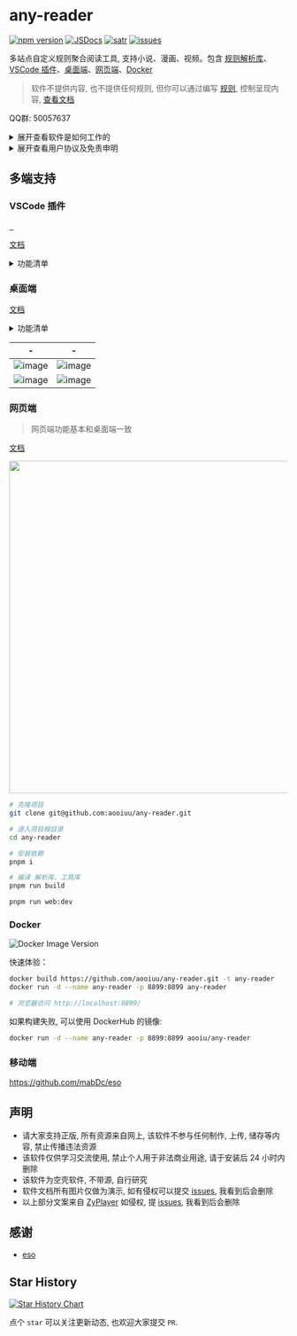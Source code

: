 # any-reader

[![npm version][npm-version-src]][npm-version-href]
[![JSDocs][jsdocs-src]][jsdocs-href]
[![satr][satr-src]][satr-href]
[![issues][issues-src]][issues-href]

多站点自定义规则聚合阅读工具, 支持小说、漫画、视频。包含 [规则解析库](https://aooiuu.github.io/any-reader/core/)、[VSCode 插件](https://aooiuu.github.io/any-reader/vsc/)、[桌面端](https://aooiuu.github.io/any-reader/desktop/)、[网页端](https://aooiuu.github.io/any-reader/browser/)、[Docker](https://aooiuu.github.io/any-reader/docker/)

> 软件不提供内容, 也不提供任何规则, 但你可以通过编写 [规则](https://aooiuu.github.io/any-reader/rule/), 控制呈现内容, [查看文档](https://aooiuu.github.io/any-reader/)

QQ群: 50057637

<details>
<summary>展开查看软件是如何工作的</summary>

通过编写规则, 把不同的来源的数据以相同的格式呈现, 以达到聚合搜索、查看的的目的。

类似 RSSHub 把数据输出为标准的 RSS 格式, AnyReader 通过编写规则把格式输出为 章节列表、内容、搜索、分类等统一格式

规则由 XPath、JSONPath、CSS选择器、正则、JS脚本等组合而成。

XPath、JSONPath、CSS选择器、正则让规则编写更简洁, 而 JS 脚本让规则编写更自由。

内容类型目前分为小说、漫画、视频、音频、RSS、游戏。根据不同的内容类型呈现不同的查看页面。

注意: 软件仅供个人学习交流之用，24小时内请自觉卸载，勿作商业用途。软件不提供内容, 也不提供任何规则。

</details>

<details>
<summary>展开查看用户协议及免责申明</summary>

1. 若您不同意本声明的任何内容，请您立即停止使用本软件。一旦您开始使用本软件产品和服务，则表示您已同意本声明的所有内容。
2. 本软件仅供个人学习、研究和技术交流使用，仅提供展示功能，所有数据资源均由用户自身制作提供，包括但不限于小说、漫画、视频网站、媒体分享站点等。本软件无法控制这些资源的合法性、准确性、完整性或可用性，因此不对资源内容的真实性、合法性或适用性负责。
3. 由于数据源为用户自行制作，我们在此特别提醒, 视频或弹幕中可能出现的任何第三方广告、产品推广信息等相关内容，均系第三方(含用户)行为植入，非本软件策划或添加。请您在体验过程中保持警惕，对这类信息的真实性及合法性进行自主甄别，如用户遇诈骗因此产生的损失，本平台不承担任何责任。
4. 本软件仅使用Iframe嵌入多家视频平台网站内容, 对于用户在使用本软件过程中对如上网站进行的任何操作，本软件不承担任何责任。
5. 为遵守网络安全法的内容审核要求，本软件不提供弹幕发送服务。关于弹幕展示，受限于本地性能未做数据清理，可能存在不良言论，请勿相信因此引起非必的要麻烦。同时如果用户通过任何渠道发表不良言论行为，该行为与本软件无关。我们呼吁用户文明用语，共同维护网络健康环境。
6. 您在使用本软件时需自行负责所有操作和使用结果。本软件不对您通过使用本软件获取的任何内容负责，包括但不限于媒体资源的准确性、版权合规性、完整性、安全性和可用性。对于任何因使用本软件导致的损失、损害或法律纠纷，不承担任何责任。
7. 您在使用本软件时必须遵守您所在国家/地区的相关法律法规，禁止使用本软件进行任何违反法律法规的活动，包括但不限于制作、上传、传播、存储任何违法、侵权、淫秽、诽谤、恶意软件等内容。如您违反相关法律法规，需自行承担法律责任。
8. 本免责声明适用于本软件的所有用户。本软件保留随时修改、更新本声明的权利，并以Github Readme、软件更新等形式通知用户。请您定期查阅并遵守最新的免责声明。

</details>

## 多端支持

### VSCode 插件

<p align="left">
  <a href="https://marketplace.visualstudio.com/items?itemName=aooiu.any-reader">
    <img
      src="https://img.shields.io/visual-studio-marketplace/v/aooiu.any-reader"
      alt=""
    />
  </a>
  <a href="https://marketplace.visualstudio.com/items?itemName=aooiu.any-reader">
    <img
      src="https://img.shields.io/visual-studio-marketplace/d/aooiu.any-reader"
      alt=""
    />
  </a>
    <a href="https://marketplace.visualstudio.com/items?itemName=aooiu.any-reader">
    <img
      src="https://img.shields.io/visual-studio-marketplace/i/aooiu.any-reader"
      alt=""
    />
  </a>
</p>

[文档](https://aooiuu.github.io/any-reader/vsc/)

<details>
<summary>功能清单</summary>

- [x] 本地小说阅读
  - [x] txt格式
  - [x] epub格式
  - [x] 小说章节识别
- [x] 在线小说阅读
- [x] 自定义书源规则
- [x] 自定义热键
- [x] 漫画
- [x] 游戏
- [x] 聚合搜索
- [x] 发现页分类排行榜
- [x] 侧边栏阅读(可拖动到底部)
- [x] 收藏
- [x] 历史记录

</details>

### 桌面端

[文档](https://aooiuu.github.io/any-reader/desktop/)

<details>
<summary>功能清单</summary>

- [x] 本地小说阅读
  - [x] txt格式
  - [x] epub格式
  - [x] 小说章节识别
- [x] 在线小说阅读
- [x] 自定义书源规则
- [x] 自定义热键
- [x] 漫画
- [x] 视频
- [ ] 视频下载 (🚧开发中)
- [x] 聚合搜索
- [x] 发现页分类排行榜
- [x] 收藏
- [x] 历史记录

</details>

|                                                  -                                                  |                                                  -                                                  |
| :-------------------------------------------------------------------------------------------------: | :-------------------------------------------------------------------------------------------------: |
| ![image](https://github.com/aooiuu/any-reader/assets/28108111/bf5b9edf-8b1e-4db5-adfb-1b1300f57a4a) | ![image](https://github.com/aooiuu/any-reader/assets/28108111/3d001367-ff2d-4339-a617-0700b492f601) |
| ![image](https://github.com/aooiuu/any-reader/assets/28108111/1e8fcb4e-2ca5-49a9-ba7e-d5c7ac19856b) | ![image](https://github.com/aooiuu/any-reader/assets/28108111/a732f2ce-452e-4525-8059-7e1938fcbe01) |

### 网页端

> 网页端功能基本和桌面端一致

[文档](https://aooiuu.github.io/any-reader/browser/)

 <img src="https://github.com/aooiuu/any-reader/assets/28108111/6166cc3e-f5e5-42ca-a616-5e30157f6c89" width="600"/>


```sh
# 克隆项目
git clone git@github.com:aooiuu/any-reader.git

# 进入项目根目录
cd any-reader

# 安装依赖
pnpm i

# 编译 解析库、工具库
pnpm run build

pnpm run web:dev
```

### Docker

![Docker Image Version](https://img.shields.io/docker/v/aooiu/any-reader)

快速体验：

```sh
docker build https://github.com/aooiuu/any-reader.git -t any-reader
docker run -d --name any-reader -p 8899:8899 any-reader

# 浏览器访问 http://localhost:8899/
```

如果构建失败, 可以使用 DockerHub 的镜像:

```sh
docker run -d --name any-reader -p 8899:8899 aooiu/any-reader
```

### 移动端

https://github.com/mabDc/eso

## 声明

- 请大家支持正版, 所有资源来自网上, 该软件不参与任何制作, 上传, 储存等内容, 禁止传播违法资源
- 该软件仅供学习交流使用, 禁止个人用于非法商业用途, 请于安装后 24 小时内删除
- 该软件为空壳软件, 不带源, 自行研究
- 软件文档所有图片仅做为演示, 如有侵权可以提交 [issues](https://github.com/aooiuu/any-reader/issues), 我看到后会删除
- 以上部分文案来自 [ZyPlayer](https://github.com/Hiram-Wong/ZyPlayer/blob/main/README.md) 如侵权, 提 [issues](https://github.com/aooiuu/any-reader/issues), 我看到后会删除

## 感谢

- [eso](https://github.com/mabDc/eso)

## Star History

[![Star History Chart](https://api.star-history.com/svg?repos=aooiuu/any-reader&type=Date)](https://star-history.com/#aoouuu/any-reade&aooiuu/any-reader&Date)

点个 `star` 可以关注更新动态, 也欢迎大家提交 `PR`.

<!-- Badges -->

[vsc-src]: https://img.shields.io/visual-studio-marketplace/v/aooiu.any-reader
[vsc-href]: https://marketplace.visualstudio.com/items?itemName=aooiu.any-reader
[npm-version-src]: https://img.shields.io/npm/v/@any-reader/core?style=flat&colorA=18181B&colorB=F0DB4F
[npm-version-href]: https://npmjs.com/package/@any-reader/core
[jsdocs-src]: https://img.shields.io/badge/jsDocs.io-reference-18181B?style=flat&colorA=18181B&colorB=F0DB4F
[jsdocs-href]: https://www.jsdocs.io/package/@any-reader/core
[satr-src]: https://img.shields.io/github/stars/aooiuu/any-reader
[satr-href]: https://github.com/aooiuu/any-reader
[issues-src]: https://img.shields.io/github/issues/aooiuu/any-reader
[issues-href]: https://github.com/aooiuu/any-reader
